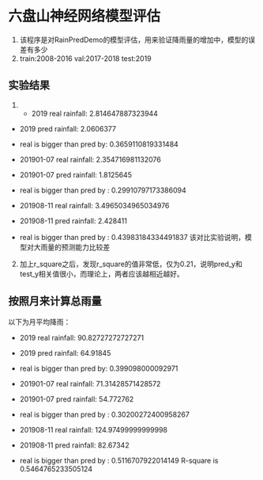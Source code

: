 # 六盘山神经网络模型评估
1. 该程序是对RainPredDemo的模型评估，用来验证降雨量的增加中，模型的误差有多少
2. train:2008-2016  val:2017-2018  test:2019
 
## 实验结果
1. * 2019 real rainfall:  2.814647887323944
* 2019 pred rainfall:  2.0606377
* real is bigger than pred by:  0.3659110819331484
* 201901-07 real rainfall:  2.354716981132076
* 201901-07 pred rainfall:  1.8125645
* real is bigger than pred by : 0.29910797173386094 

* 201908-11 real rainfall:  3.4965034965034976
* 201908-11 pred rainfall:  2.428411
* real is bigger than pred by : 0.43983184334491837
    该对比实验说明，模型对大雨量的预测能力比较差

2. 加上r_square之后，发现r_square的值非常低，仅为0.21，说明pred_y和test_y相关值很小，而理论上，两者应该越相近越好。

## 按照月来计算总雨量
以下为月平均降雨：
* 2019 real rainfall:  90.82727272727271
* 2019 pred rainfall:  64.91845
* real is bigger than pred by:  0.399098000092971
* 201901-07 real rainfall:  71.31428571428572
* 201901-07 pred rainfall:  54.772762
* real is bigger than pred by : 0.30200272400958267 

* 201908-11 real rainfall:  124.97499999999998
* 201908-11 pred rainfall:  82.67342
* real is bigger than pred by : 0.5116707922014149
R-square is  0.5464765233505124